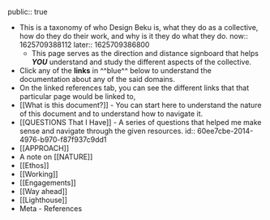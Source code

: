 public:: true

- This is a taxonomy of who Design Beku is, what they do as a collective, how do they do their work, and why is it they do what they do.
  now:: 1625709388112
  later:: 1625709386800
	- This page serves as the direction and distance signboard that helps ***YOU*** understand and study the different aspects of the collective.
- Click any of the **links** in ^^blue^^ below to understand the documentation about any of the said domains.
- On the linked references tab, you can see the different links that that particular page would be linked to,
- [[What is this document?]] - You can start here to understand the nature of this document and to understand how to navigate it.
- [[QUESTIONS That I Have]] - A series of questions that helped me make sense and navigate through the given resources.
  id:: 60ee7cbe-2014-4976-b970-f87f937c9dd1
- [[APPROACH]]
- A note on [[NATURE]]
- [[Ethos]]
- [[Working]]
- [[Engagements]]
- [[Way ahead]]
- [[Lighthouse]]
- Meta - References